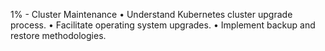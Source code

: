 1% - Cluster Maintenance
• Understand Kubernetes cluster upgrade process.
• Facilitate operating system upgrades.
• Implement backup and restore methodologies.